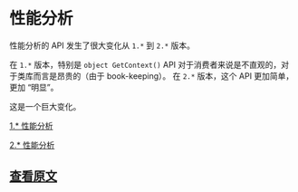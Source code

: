 ﻿性能分析
===

性能分析的 API 发生了很大变化从 `1.*` 到 `2.*` 版本。

在 `1.*` 版本，特别是 `object GetContext()` API 对于消费者来说是不直观的，对于类库而言是昂贵的（由于 book-keeping）。
在 `2.*` 版本，这个 API 更加简单，更加 “明显”。

这是一个巨大变化。

[1.\* 性能分析](./Profiling_v1.md)

[2.\* 性能分析](./Profiling_v2.md)

[查看原文](https://github.com/StackExchange/StackExchange.Redis/blob/master/docs/Profiling.md)
---